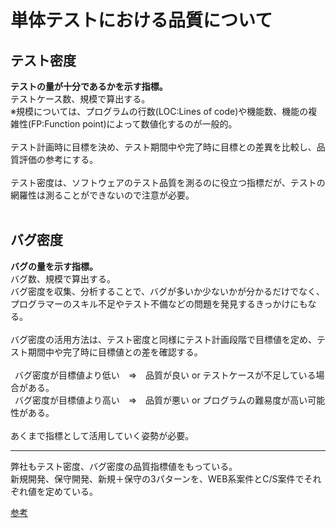 # 単体テストにおける品質について
## テスト密度
**テストの量が十分であるかを示す指標。**<br>
テストケース数、規模で算出する。<br>
※規模については、プログラムの行数(LOC:Lines of code)や機能数、機能の複雑性(FP:Function point)によって数値化するのが一般的。<br>
<br>
テスト計画時に目標を決め、テスト期間中や完了時に目標との差異を比較し、品質評価の参考にする。<br>
<br>
テスト密度は、ソフトウェアのテスト品質を測るのに役立つ指標だが、テストの網羅性は測ることができないので注意が必要。<br>
<br>
## バグ密度
**バグの量を示す指標。**<br>
バグ数、規模で算出する。<br>
バグ密度を収集、分析することで、バグが多いか少ないかが分かるだけでなく、プログラマーのスキル不足やテスト不備などの問題を発見するきっかけにもなる。<br>
<br>
バグ密度の活用方法は、テスト密度と同様にテスト計画段階で目標値を定め、テスト期間中や完了時に目標値との差を確認する。<br>
<br>
&ensp;バグ密度が目標値より低い　⇒　品質が良い or テストケースが不足している場合がある。<br>
&ensp;バグ密度が目標値より高い　⇒　品質が悪い or プログラムの難易度が高い可能性がある。<br>
<br>
あくまで指標として活用していく姿勢が必要。
 
***
弊社もテスト密度、バグ密度の品質指標値をもっている。<br>
新規開発、保守開発、新規＋保守の3パターンを、WEB系案件とC/S案件でそれぞれ値を定めている。<br>
 
 [参考](https://www.valtes.co.jp/qbookplus/1384)
